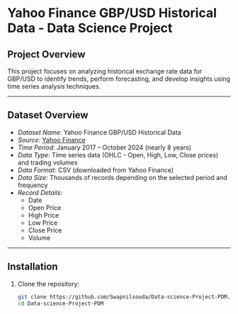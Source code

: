 # Yahoo Finance GBP/USD Historical Data - Data Science Project

## Project Overview
This project focuses on analyzing historical exchange rate data for GBP/USD to identify trends, perform forecasting, and develop insights using time series analysis techniques.

---

## Dataset Overview
- *Dataset Name:* Yahoo Finance GBP/USD Historical Data  
- *Source:* [Yahoo Finance](https://finance.yahoo.com)  
- *Time Period:* January 2017 – October 2024 (nearly 8 years)  
- *Data Type:* Time series data (OHLC - Open, High, Low, Close prices) and trading volumes  
- *Data Format:* CSV (downloaded from Yahoo Finance)  
- *Data Size:* Thousands of records depending on the selected period and frequency  
- *Record Details:*  
  - Date  
  - Open Price  
  - High Price  
  - Low Price  
  - Close Price  
  - Volume  

---

## Installation
1. Clone the repository:  
   ```bash
   git clone https://github.com/Swapnilsouda/Data-science-Project-PDM.git
   cd Data-science-Project-PDM
